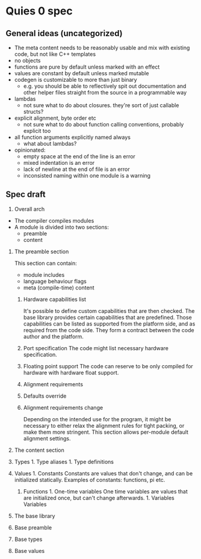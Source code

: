 # Quies 0 spec

## General ideas (uncategorized)
   * The meta content needs to be reasonably usable and mix with existing code, but not like C++ templates
   * no objects
   * functions are pure by default unless marked with an effect
   * values are constant by default unless marked mutable
   * codegen is customizable to more than just binary
      * e.g. you should be able to reflectively spit out documentation and other helper files straight from the source in a programmable way
   * lambdas
      * not sure what to do about closures. they're sort of just callable structs?
   * explicit alignment, byte order etc
      * not sure what to do about function calling conventions, probably explicit too
   * all function arguments explicitly named always
      * what about lambdas?
   * opinionated:
      * empty space at the end of the line is an error
      * mixed indentation is an error
      * lack of newline at the end of file is an error
      * inconsisted naming within one module is a warning


## Spec draft

1. Overall arch
  * The compiler compiles modules
  * A module is divided into two sections:
    * preamble
    * content

1. The preamble section

   This section can contain:
     * module includes
     * language behaviour flags
     * meta (compile-time) content

   1. Hardware capabilities list

      It's possible to define custom capabilities that are then checked. The base library provides
    certain capabilities that are predefined.
     Those capabilities can be listed as supported from the platform side, and as required from the code side. They form a contract between the code author and the platform.

     1. Port specification
        The code might list necessary hardware specification. 
     1. Floating point support
        The code can reserve to be only compiled for hardware with hardware float support.
     1. Alignment requirements

   1. Defaults override

     1. Alignment requirements change

        Depending on the intended use for the program, it might be necessary to either relax the alignment rules for tight packing, or make them more stringent. This section allows per-module default alignment settings.
  
1. The content section

  1. Types
    1. Type aliases
    1. Type definitions
  1. Values
    1. Constants
      Constants are values that don't change, and can be initialized statically.
      Examples of constants: functions, pi etc.
      1. Functions
    1. One-time variables
      One time variables are values that are initialized once, but can't change afterwards.
    1. Variables
      Variables

1. The base library
  1. Base preamble
  1. Base types
  1. Base values





